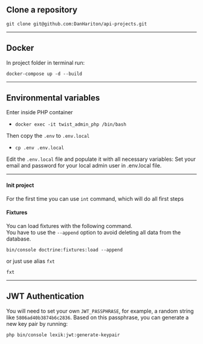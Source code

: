 ## Clone a repository

    git clone git@github.com:DanHariton/api-projects.git

---

## Docker

In project folder in terminal run:
    
    docker-compose up -d --build

---

## Environmental variables

Enter inside PHP container

* `docker exec -it twist_admin_php /bin/bash`

Then copy the `.env` to `.env.local`

* `cp .env .env.local`

Edit the `.env.local` file and populate it with all necessary variables:
Set your email and password for your local admin user in .env.local file.

---

#### Init project
For the first time you can use `int` command, which will do all first steps

#### Fixtures
You can load fixtures with the following command.  
You have to use the `--append` option to avoid deleting all data from the database.

    bin/console doctrine:fixtures:load --append

or just use alias `fxt`

    fxt

---

## JWT Authentication

You will need to set your own `JWT_PASSPHRASE`, for example, a random string like `5806ad40b3874b6c2836`.
Based on this passphrase, you can generate a new key pair by running:

```bash
php bin/console lexik:jwt:generate-keypair
```